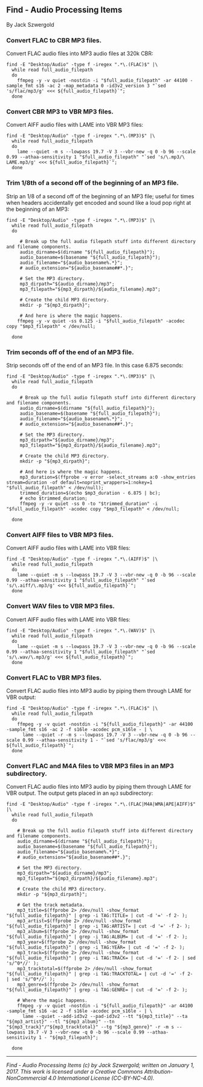 ## Find - Audio Processing Items

By Jack Szwergold

### Convert FLAC to CBR MP3 files.

Convert FLAC audio files into MP3 audio files at 320k CBR:

    find -E "Desktop/Audio" -type f -iregex ".*\.(FLAC)$" |\
      while read full_audio_filepath
      do
        ffmpeg -y -v quiet -nostdin -i "$full_audio_filepath" -ar 44100 -sample_fmt s16 -ac 2 -map_metadata 0 -id3v2_version 3 "`sed 's/flac/mp3/g' <<< ${full_audio_filepath}`";
      done

### Convert CBR MP3 to VBR MP3 files.

Convert AIFF audio files with LAME into VBR MP3 files:

    find -E "Desktop/Audio" -type f -iregex ".*\.(MP3)$" |\
      while read full_audio_filepath
      do
        lame --quiet -m s --lowpass 19.7 -V 3 --vbr-new -q 0 -b 96 --scale 0.99 --athaa-sensitivity 1 "$full_audio_filepath" "`sed 's/\.mp3/\ LAME.mp3/g' <<< ${full_audio_filepath}`";
      done

### Trim 1/8th of a second off of the beginning of an MP3 file.

Strip an 1/8 of a second off of the beginning of an MP3 file; useful for times when headers accidentally get encoded and sound like a loud pop right at the beginning of an MP3:

    find -E "Desktop/Audio" -type f -iregex ".*\.(MP3)$" |\
      while read full_audio_filepath
      do

	     # Break up the full audio filepath stuff into different directory and filename components.
	     audio_dirname=$(dirname "${full_audio_filepath}");
	     audio_basename=$(basename "${full_audio_filepath}");
	     audio_filename="${audio_basename%.*}";
	     # audio_extension="${audio_basename##*.}";
	
	     # Set the MP3 directory.
	     mp3_dirpath="${audio_dirname}/mp3";
	     mp3_filepath="${mp3_dirpath}/${audio_filename}.mp3";
	
	     # Create the child MP3 directory.
	     mkdir -p "${mp3_dirpath}";

	     # And here is where the magic happens.
        ffmpeg -y -v quiet -ss 0.125 -i "$full_audio_filepath" -acodec copy "$mp3_filepath" < /dev/null;

      done

### Trim seconds off of the end of an MP3 file.

Strip seconds off of the end of an MP3 file. In this case 6.875 seconds:

    find -E "Desktop/Audio" -type f -iregex ".*\.(MP3)$" |\
      while read full_audio_filepath
      do

	     # Break up the full audio filepath stuff into different directory and filename components.
	     audio_dirname=$(dirname "${full_audio_filepath}");
	     audio_basename=$(basename "${full_audio_filepath}");
	     audio_filename="${audio_basename%.*}";
	     # audio_extension="${audio_basename##*.}";
	
	     # Set the MP3 directory.
	     mp3_dirpath="${audio_dirname}/mp3";
	     mp3_filepath="${mp3_dirpath}/${audio_filename}.mp3";
	
	     # Create the child MP3 directory.
	     mkdir -p "${mp3_dirpath}";

	     # And here is where the magic happens.
	     mp3_duration=$(ffprobe -v error -select_streams a:0 -show_entries stream=duration -of default=noprint_wrappers=1:nokey=1 "$full_audio_filepath" < /dev/null);
	     trimmed_duration=$(echo $mp3_duration - 6.875 | bc);
	     # echo $trimmed_duration;
	     ffmpeg -y -v quiet -ss 0 -to "$trimmed_duration" -i "$full_audio_filepath" -acodec copy "$mp3_filepath" < /dev/null;

      done

### Convert AIFF files to VBR MP3 files.

Convert AIFF  audio files with LAME into VBR files:

    find -E "Desktop/Audio" -type f -iregex ".*\.(AIFF)$" |\
      while read full_audio_filepath
      do
        lame --quiet -m s --lowpass 19.7 -V 3 --vbr-new -q 0 -b 96 --scale 0.99 --athaa-sensitivity 1 "$full_audio_filepath" "`sed 's/\.aiff/\.mp3/g' <<< ${full_audio_filepath}`";
      done

### Convert WAV files to VBR MP3 files.

Convert AIFF  audio files with LAME into VBR files:

    find -E "Desktop/Audio" -type f -iregex ".*\.(WAV)$" |\
      while read full_audio_filepath
      do
        lame --quiet -m s --lowpass 19.7 -V 3 --vbr-new -q 0 -b 96 --scale 0.99 --athaa-sensitivity 1 "$full_audio_filepath" "`sed 's/\.wav/\.mp3/g' <<< ${full_audio_filepath}`";
      done

### Convert FLAC to VBR MP3 files.

Convert FLAC audio files into MP3 audio by piping them through LAME for VBR output:

    find -E "Desktop/Audio" -type f -iregex ".*\.(FLAC)$" |\
      while read full_audio_filepath
      do
        ffmpeg -y -v quiet -nostdin -i "${full_audio_filepath}" -ar 44100 -sample_fmt s16 -ac 2 -f s16le -acodec pcm_s16le - | \
          lame --quiet -r -m s --lowpass 19.7 -V 3 --vbr-new -q 0 -b 96 --scale 0.99 --athaa-sensitivity 1 - "`sed 's/flac/mp3/g' <<< ${full_audio_filepath}`";
      done

### Convert FLAC and M4A files to VBR MP3 files in an MP3 subdirectory.

Convert FLAC audio files into MP3 audio by piping them through LAME for VBR output. The output gets placed in an `mp3` subdirectory:

	find -E "Desktop/Audio" -type f -iregex ".*\.(FLAC|M4A|WMA|APE|AIFF)$" |\
	  while read full_audio_filepath
	  do
	
	    # Break up the full audio filepath stuff into different directory and filename components.
	    audio_dirname=$(dirname "${full_audio_filepath}");
	    audio_basename=$(basename "${full_audio_filepath}");
	    audio_filename="${audio_basename%.*}";
	    # audio_extension="${audio_basename##*.}";
	
	    # Set the MP3 directory.
	    mp3_dirpath="${audio_dirname}/mp3";
	    mp3_filepath="${mp3_dirpath}/${audio_filename}.mp3";
	
	    # Create the child MP3 directory.
	    mkdir -p "${mp3_dirpath}";
	
	    # Get the track metadata.
	    mp3_title=$(ffprobe 2> /dev/null -show_format "${full_audio_filepath}" | grep -i TAG:TITLE= | cut -d '=' -f 2- );
	    mp3_artist=$(ffprobe 2> /dev/null -show_format "${full_audio_filepath}" | grep -i TAG:ARTIST= | cut -d '=' -f 2- );
	    mp3_album=$(ffprobe 2> /dev/null -show_format "${full_audio_filepath}" | grep -i TAG:ALBUM= | cut -d '=' -f 2- );
	    mp3_year=$(ffprobe 2> /dev/null -show_format "${full_audio_filepath}" | grep -i TAG:YEAR= | cut -d '=' -f 2- );
	    mp3_track=$(ffprobe 2> /dev/null -show_format "${full_audio_filepath}" | grep -i TAG:TRACK= | cut -d '=' -f 2- | sed 's/^0*//' );
	    mp3_tracktotal=$(ffprobe 2> /dev/null -show_format "${full_audio_filepath}" | grep -i TAG:TRACKTOTAL= | cut -d '=' -f 2- | sed 's/^0*//' );
	    mp3_genre=$(ffprobe 2> /dev/null -show_format "${full_audio_filepath}" | grep -i TAG:GENRE= | cut -d '=' -f 2- );
	
	    # Where the magic happens.
	    ffmpeg -y -v quiet -nostdin -i "${full_audio_filepath}" -ar 44100 -sample_fmt s16 -ac 2 -f s16le -acodec pcm_s16le - | \
	      lame --quiet --add-id3v2 --pad-id3v2 --tt "${mp3_title}" --ta "${mp3_artist}" --tl "${mp3_album}" --tn "${mp3_track}"/"${mp3_tracktotal}" --tg "${mp3_genre}" -r -m s --lowpass 19.7 -V 3 --vbr-new -q 0 -b 96 --scale 0.99 --athaa-sensitivity 1 - "${mp3_filepath}";
	
	  done

***

*Find - Audio Processing Items (c) by Jack Szwergold; written on January 1, 2017. This work is licensed under a Creative Commons Attribution-NonCommercial 4.0 International License (CC-BY-NC-4.0).*